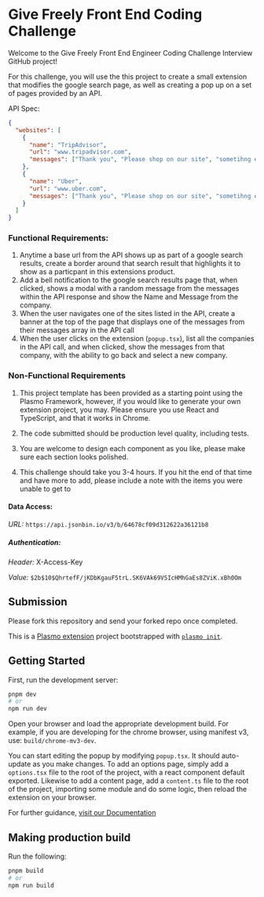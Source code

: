 # Give Freely Front End Coding Challenge

Welcome to the Give Freely Front End Engineer Coding Challenge Interview GitHub project!

For this challenge, you will use the this project to create a small extension that modifies the google search page, as well as creating a pop up on a set of pages provided by an API.

API Spec:

```json
{
  "websites": [
    {
      "name": "TripAdvisor",
      "url": "www.tripadvisor.com",
      "messages": ["Thank you", "Please shop on our site", "sometihng else"]
    },
    {
      "name": "Uber",
      "url": "www.uber.com",
      "messages": ["Thank you", "Please shop on our site", "sometihng else"]
    }
  ]
}
```

### Functional Requirements:

1. Anytime a base url from the API shows up as part of a google search results, create a border around that search result that highlights it to show as a particpant in this extensions product.
2. Add a bell notification to the google search results page that, when clicked, shows a modal with a random message from the messages within the API response and show the Name and Message from the company.
3. When the user navigates one of the sites listed in the API, create a banner at the top of the page that displays one of the messages from their messages array in the API call
4. When the user clicks on the extension (`popup.tsx`), list all the companies in the API call, and when clicked, show the messages from that company, with the ability to go back and select a new company.

### Non-Functional Requirements

1. This project template has been provided as a starting point using the Plasmo Framework, however, if you would like to generate your own extension project, you may. Please ensure you use React and TypeScript, and that it works in Chrome.

2. The code submitted should be production level quality, including tests.

3. You are welcome to design each component as you like, please make sure each section looks polished.

4. This challenge should take you 3-4 hours. If you hit the end of that time and have more to add, please include a note with the items you were unable to get to

#### Data Access:

_URL:_ `https://api.jsonbin.io/v3/b/64678cf09d312622a36121b8`

##### Authentication:

_Header:_ X-Access-Key

_Value:_ `$2b$10$QhrtefF/jKDbKgauF5trL.SK6VAk69VSIcHMhGaEs8ZViK.xBh0Om`

## Submission

Please fork this repository and send your forked repo once completed.

This is a [Plasmo extension](https://docs.plasmo.com/) project bootstrapped with [`plasmo init`](https://www.npmjs.com/package/plasmo).

## Getting Started

First, run the development server:

```bash
pnpm dev
# or
npm run dev
```

Open your browser and load the appropriate development build. For example, if you are developing for the chrome browser, using manifest v3, use: `build/chrome-mv3-dev`.

You can start editing the popup by modifying `popup.tsx`. It should auto-update as you make changes. To add an options page, simply add a `options.tsx` file to the root of the project, with a react component default exported. Likewise to add a content page, add a `content.ts` file to the root of the project, importing some module and do some logic, then reload the extension on your browser.

For further guidance, [visit our Documentation](https://docs.plasmo.com/)

## Making production build

Run the following:

```bash
pnpm build
# or
npm run build
```
